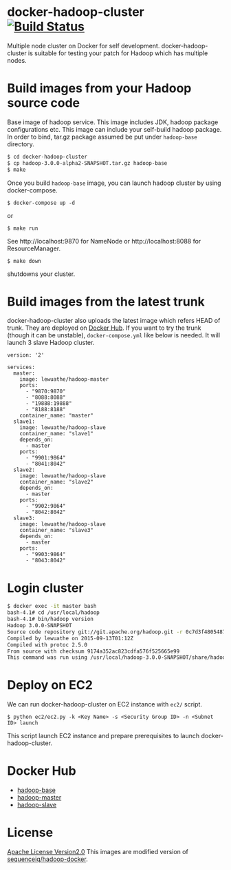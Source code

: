 # docker-hadoop-cluster [![Build Status](https://travis-ci.org/Lewuathe/docker-hadoop-cluster.svg?branch=master)](https://travis-ci.org/Lewuathe/docker-hadoop-cluster)

Multiple node cluster on Docker for self development.
docker-hadoop-cluster is suitable for testing your patch for Hadoop which has multiple nodes.

# Build images from your Hadoop source code

Base image of hadoop service. This image includes JDK, hadoop package configurations etc. This image can include your self-build hadoop package.
In order to bind, tar.gz package assumed be put under `hadoop-base` directory.

```bash
$ cd docker-hadoop-cluster
$ cp hadoop-3.0.0-alpha2-SNAPSHOT.tar.gz hadoop-base
$ make
```

Once you build `hadoop-base` image, you can launch hadoop cluster by using docker-compose.

```
$ docker-compose up -d
```

or

```
$ make run
```

See http://localhost:9870 for NameNode or http://localhost:8088 for ResourceManager.

```
$ make down
```

shutdowns your cluster.

# Build images from the latest trunk

docker-hadoop-cluster also uploads the latest image which refers HEAD of trunk. They are deployed on [Docker Hub](https://hub.docker.com/r/lewuathe/).
If you want to try the trunk (though it can be unstable), `docker-compose.yml` like below is needed. It will launch 3 slave Hadoop cluster.

```
version: '2'

services:
  master:
    image: lewuathe/hadoop-master
    ports:
      - "9870:9870"
      - "8088:8088"
      - "19888:19888"
      - "8188:8188"
    container_name: "master"
  slave1:
    image: lewuathe/hadoop-slave
    container_name: "slave1"
    depends_on:
      - master
    ports:
      - "9901:9864"
      - "8041:8042"
  slave2:
    image: lewuathe/hadoop-slave
    container_name: "slave2"
    depends_on:
      - master
    ports:
      - "9902:9864"
      - "8042:8042"
  slave3:
    image: lewuathe/hadoop-slave
    container_name: "slave3"
    depends_on:
      - master
    ports:
      - "9903:9864"
      - "8043:8042"

```

# Login cluster

```bash
$ docker exec -it master bash
bash-4.1# cd /usr/local/hadoop
bash-4.1# bin/hadoop version
Hadoop 3.0.0-SNAPSHOT
Source code repository git://git.apache.org/hadoop.git -r 0c7d3f480548745e9e9ccad1d318371c020c3003
Compiled by lewuathe on 2015-09-13T01:12Z
Compiled with protoc 2.5.0
From source with checksum 9174a352ac823cdfa576f525665e99
This command was run using /usr/local/hadoop-3.0.0-SNAPSHOT/share/hadoop/common/hadoop-common-3.0.0-SNAPSHOT.jar
```

# Deploy on EC2

We can run docker-hadoop-cluster on EC2 instance with `ec2/` script.

```
$ python ec2/ec2.py -k <Key Name> -s <Security Group ID> -n <Subnet ID> launch
```

This script launch EC2 instance and prepare prerequisites to launch docker-hadoop-cluster.

# Docker Hub

* [hadoop-base](https://hub.docker.com/r/lewuathe/hadoop-base/)
* [hadoop-master](https://hub.docker.com/r/lewuathe/hadoop-master/)
* [hadoop-slave](https://hub.docker.com/r/lewuathe/hadoop-slave/)

# License

[Apache License Version2.0](http://www.apache.org/licenses/LICENSE-2.0)
This images are modified version of [sequenceiq/hadoop-docker](https://github.com/sequenceiq/hadoop-docker).
